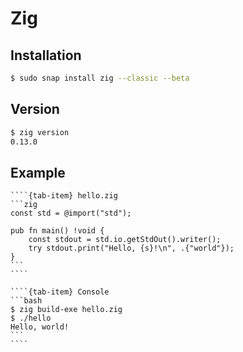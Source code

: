 # Zig

## Installation

```bash
$ sudo snap install zig --classic --beta
```

## Version

```bash
$ zig version
0.13.0
```

## Example

`````{tab-set}
````{tab-item} hello.zig
```zig
const std = @import("std");

pub fn main() !void {
    const stdout = std.io.getStdOut().writer();
    try stdout.print("Hello, {s}!\n", .{"world"});
}
```
````

````{tab-item} Console
```bash
$ zig build-exe hello.zig
$ ./hello
Hello, world!
```
````
`````

